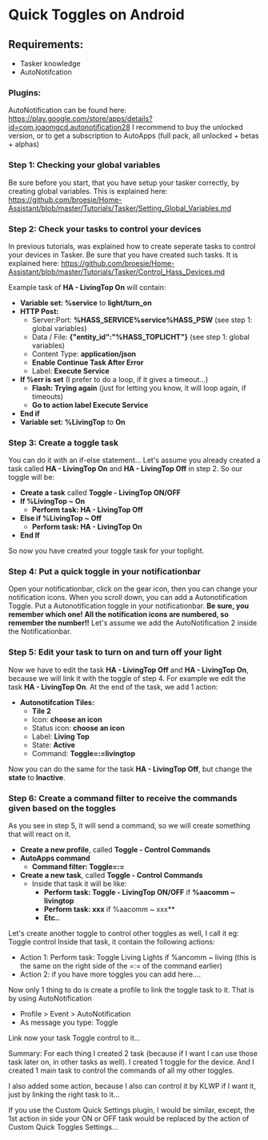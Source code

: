# Quick Toggles on Android

## Requirements: 
- Tasker knowledge 
- AutoNotifcation

### Plugins:
AutoNotification can be found here: https://play.google.com/store/apps/details?id=com.joaomgcd.autonotification28
I recommend to buy the unlocked version, or to get a subscription to AutoApps (full pack, all unlocked + betas + alphas)

### Step 1: Checking your global variables
Be sure before you start, that you have setup your tasker correctly, by creating global variables. This is explained here: https://github.com/broesie/Home-Assistant/blob/master/Tutorials/Tasker/Setting_Global_Variables.md

### Step 2: Check your tasks to control your devices
In previous tutorials, was explained how to create seperate tasks to control your devices in Tasker. Be sure that you have created such tasks. It is explained here: https://github.com/broesie/Home-Assistant/blob/master/Tutorials/Tasker/Control_Hass_Devices.md

Example task of **HA - LivingTop On** will contain:

- **Variable set: %service** to **light/turn_on**
- **HTTP Post:** 
  - Server:Port: **%HASS_SERVICE%service%HASS_PSW** (see step 1: global variables)
  - Data / File: **{"entity_id":"%HASS_TOPLICHT"}** (see step 1: global variables)
  - Content Type: **application/json**
  - **Enable Continue Task After Error**
  - Label: **Execute Service**
- **If %err is set** (I prefer to do a loop, if it gives a timeout...)
  - **Flash: Trying again** (just for letting you know, it will loop again, if timeouts)
  - **Go to action label Execute Service**
- **End if**
- **Variable set: %LivingTop** to **On**

### Step 3: Create a toggle task
You can do it with an if-else statement...
Let's assume you already created a task called **HA - LivingTop On** and **HA - LivingTop Off** in step 2.
So our toggle will be:

- **Create a task** called **Toggle - LivingTop ON/OFF**
- **If %LivingTop ~ On**
  - **Perform task: HA - LivingTop Off**
- **Else if %LivingTop ~ Off**
  - **Perform task: HA - LivingTop On**
- **End If**

So now you have created your toggle task for your toplight.

### Step 4: Put a quick toggle in your notificationbar
Open your notificationbar, click on the gear icon, then you can change your notification icons. When you scroll down, you can add a Autonotification Toggle. Put a Autonotification toggle in your notificationbar. **Be sure, you remember which one! All the notification icons are numbered, so remember the number!!** Let's assume we add the AutoNotification 2 inside the Notificationbar.

### Step 5: Edit your task to turn on and turn off your light
Now we have to edit the task **HA - LivingTop Off** and **HA - LivingTop On**, because we will link it with the toggle of step 4.
For example we edit the task **HA - LivingTop On**. At the end of the task, we add 1 action:

- **Autonotifcation Tiles:** 
  - **Tile 2**
  - Icon: **choose an icon**
  - Status icon: **choose an icon**
  - Label: **Living Top**
  - State: **Active**
  - Command: **Toggle=:=livingtop**

Now you can do the same for the task **HA - LivingTop Off**, but change the **state** to **Inactive**.

### Step 6: Create a command filter to receive the commands given based on the toggles
As you see in step 5, it will send a command, so we will create something that will react on it.

- **Create a new profile**, called **Toggle - Control Commands**
- **AutoApps command**
  - **Command filter: Toggle=:=**
- **Create a new task**, called **Toggle - Control Commands**
  - Inside that task it will be like:
    - **Perform task: Toggle - LivingTop ON/OFF** if **%aacomm ~ livingtop**
    - **Perform task: xxx** if %aacomm ~ xxx**
    - **Etc..**

Let's create another toggle to control other toggles as well, I call it eg: Toggle control
Inside that task, it contain the following actions:

- Action 1: Perform task: Toggle Living Lights if %ancomm ~ living (this is the same on the right side of the =:= of the command earlier)
- Action 2: if you have more toggles you can add here....

Now only 1 thing to do is create a profile to link the toggle task to it. That is by using AutoNotification

- Profile > Event > AutoNotification
- As message you type: Toggle

Link now your task Toggle control to it...

Summary: For each thing I created 2 task (because if I want I can use those task later on, in other tasks as well).
I created 1 toggle for the device. And I created 1 main task to control the commands of all my other toggles.

I also added some action, because I also can control it by KLWP if I want it, just by linking the right task to it...

If you use the Custom Quick Settings plugin, I would be similar, except, the 1st action in side your ON or OFF task would be replaced by the action of Custom Quick Toggles Settings...

